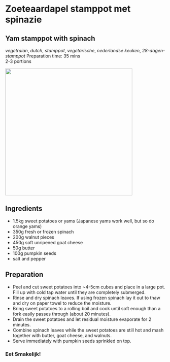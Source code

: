 # Zoeteaardapel stamppot met spinazie
## Yam stamppot with spinach
_vegetraian_, _dutch_, _stamppot_, _vegetarische_, _nederlandse keuken_, _28-dagen-stamppot_
Preparation time: 35 mins  
2-3 portions  

<img src="images/dag-08_XXX.JPG" width="400">  

## Ingredients
* 1.5kg sweet potatoes or yams (Japanese yams work well, but so do orange yams)
* 350g fresh or frozen spinach
* 200g walnut pieces
* 450g soft unripened goat cheese
* 50g butter
* 100g pumpkin seeds
* salt and pepper

## Preparation
* Peel and cut sweet potatoes into ~4-5cm cubes and place in a large pot. Fill up with cold tap water until they are completely submerged. 
* Rinse and dry spinach leaves. If using frozen spinach lay it out to thaw and dry on paper towel to reduce the moisture.
* Bring sweet potatoes to a rolling boil and cook until soft enough than a fork easily passes through (about 20 minutes).
* Drain the sweet potatoes and let residual moisture evaporate for 2 minutes. 
* Combine spinach leaves while the sweet potatoes are still hot and mash together with butter, goat cheese, and walnuts.
* Serve immediately with pumpkin seeds sprinkled on top.

### Eet Smakelijk!
